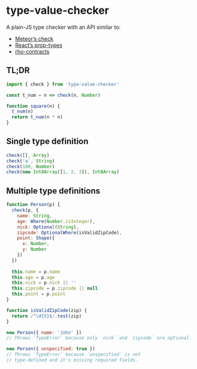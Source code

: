 # type-value-checker

A plain-JS type checker with an API similar to:
- [Meteor’s check](https://github.com/meteor/meteor/blob/devel/packages/check/match.js)
- [React’s prop-types](https://github.com/facebook/prop-types)
- [rho-contracts](https://github.com/rho-contracts/rho-contracts)

## TL;DR
```js
import { check } from 'type-value-checker'

const t_num = n => check(n, Number)

function square(n) {
  t_num(n)
  return t_num(n * n)
}
```

## Single type definition
```js
check([], Array)
check('a', String)
check(100, Number)
check(new Int8Array([1, 2, 3]), Int8Array)
```

## Multiple type definitions
```js
function Person(p) {
  check(p, {
    name: String,
    age: Where(Number.isInteger),
    nick: Optional(String),
    zipcode: OptionalWhere(isValidZipCode),
    point: Shape({ 
      x: Number, 
      y: Number
    })
  })
  
  this.name = p.name
  this.age = p.age
  this.nick = p.nick || ''
  this.zipcode = p.zipcode || null
  this.point = p.point
}

function isValidZipCode(zip) {
  return /^\d{5}$/.test(zip)
}
```

```js
new Person({ name: 'John' }) 
// Throws `TypeError` because only `nick` and `zipcode` are optional.
```

```js
new Person({ unspecified: true }) 
// Throws `TypeError` because `unspecified` is not 
// type-defined and it's missing required fields.
```
